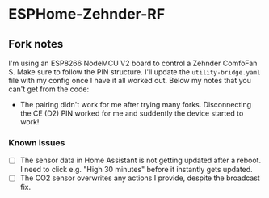# ESPHome-Zehnder-RF

## Fork notes
I'm using an ESP8266 NodeMCU V2 board to control a Zehnder ComfoFan S. Make sure to follow the PIN structure. I'll update the `utility-bridge.yaml` file with my config once I have it all worked out. Below my notes that you can't get from the code:

- The pairing didn't work for me after trying many forks. Disconnecting the CE (D2) PIN worked for me and suddently the device started to work!

### Known issues
- [ ] The sensor data in Home Assistant is not getting updated after a reboot. I need to click e.g. "High 30 minutes" before it instantly gets updated.
- [ ] The CO2 sensor overwrites any actions I provide, despite the broadcast fix.
